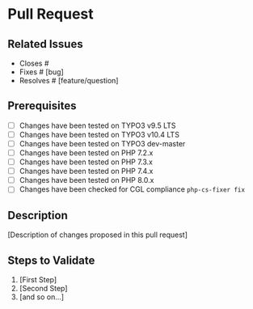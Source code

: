 # Pull Request

## Related Issues

* Closes #
* Fixes # [bug]
* Resolves # [feature/question]

## Prerequisites

* [ ] Changes have been tested on TYPO3 v9.5 LTS
* [ ] Changes have been tested on TYPO3 v10.4 LTS
* [ ] Changes have been tested on TYPO3 dev-master
* [ ] Changes have been tested on PHP 7.2.x
* [ ] Changes have been tested on PHP 7.3.x
* [ ] Changes have been tested on PHP 7.4.x
* [ ] Changes have been tested on PHP 8.0.x
* [ ] Changes have been checked for CGL compliance `php-cs-fixer fix`

## Description

[Description of changes proposed in this pull request]

## Steps to Validate

1. [First Step]
2. [Second Step]
3. [and so on...]
